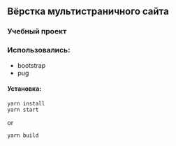 ﻿## Вёрстка мультистраничного сайта

### Учебный проект

### Использовались:

- bootstrap
- pug

#### Установка:

```
yarn install
yarn start 
```

or

```
yarn build
```